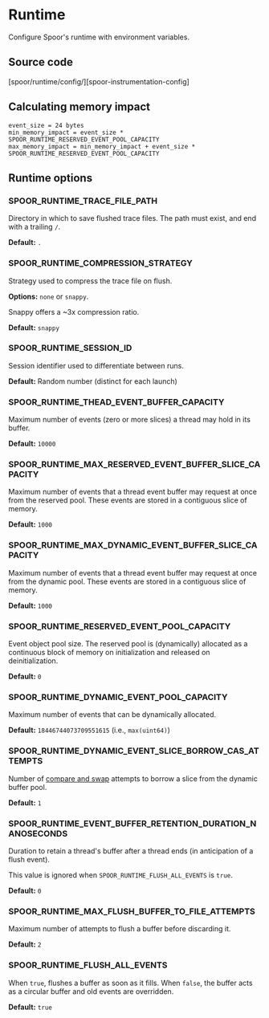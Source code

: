 # Runtime

Configure Spoor's runtime with environment variables.

## Source code

[spoor/runtime/config/][spoor-instrumentation-config]

## Calculating memory impact

```
event_size = 24 bytes
min_memory_impact = event_size * SPOOR_RUNTIME_RESERVED_EVENT_POOL_CAPACITY
max_memory_impact = min_memory_impact + event_size * SPOOR_RUNTIME_RESERVED_EVENT_POOL_CAPACITY
```

## Runtime options

### SPOOR_RUNTIME_TRACE_FILE_PATH

Directory in which to save flushed trace files. The path must exist, and end
with a trailing `/`.

**Default:** `.`

### SPOOR_RUNTIME_COMPRESSION_STRATEGY

Strategy used to compress the trace file on flush.

**Options:** `none` or `snappy`.

Snappy offers a ~3x compression ratio.

**Default:** `snappy`

### SPOOR_RUNTIME_SESSION_ID

Session identifier used to differentiate between runs.

**Default:** Random number (distinct for each launch)

### SPOOR_RUNTIME_THEAD_EVENT_BUFFER_CAPACITY

Maximum number of events (zero or more slices) a thread may hold in its buffer.

**Default:** `10000`

### SPOOR_RUNTIME_MAX_RESERVED_EVENT_BUFFER_SLICE_CAPACITY

Maximum number of events that a thread event buffer may request at once from
the reserved pool. These events are stored in a contiguous slice of memory.

**Default:** `1000`

### SPOOR_RUNTIME_MAX_DYNAMIC_EVENT_BUFFER_SLICE_CAPACITY

Maximum number of events that a thread event buffer may request at once from the
dynamic pool. These events are stored in a contiguous slice of memory.

**Default:** `1000`

### SPOOR_RUNTIME_RESERVED_EVENT_POOL_CAPACITY

Event object pool size. The reserved pool is (dynamically) allocated as a
continuous block of memory on initialization and released on deinitialization.

**Default:** `0`

### SPOOR_RUNTIME_DYNAMIC_EVENT_POOL_CAPACITY

Maximum number of events that can be dynamically allocated.

**Default:** `18446744073709551615` (i.e., `max(uint64)`)

### SPOOR_RUNTIME_DYNAMIC_EVENT_SLICE_BORROW_CAS_ATTEMPTS

Number of [compare and swap][compare_and_swap] attempts to borrow a slice from
the dynamic buffer pool.

**Default:** `1`

### SPOOR_RUNTIME_EVENT_BUFFER_RETENTION_DURATION_NANOSECONDS

Duration to retain a thread's buffer after a thread ends (in anticipation of a
flush event).

This value is ignored when `SPOOR_RUNTIME_FLUSH_ALL_EVENTS` is `true`.

**Default:** `0`

### SPOOR_RUNTIME_MAX_FLUSH_BUFFER_TO_FILE_ATTEMPTS

Maximum number of attempts to flush a buffer before discarding it.

**Default:** `2`

### SPOOR_RUNTIME_FLUSH_ALL_EVENTS

When `true`, flushes a buffer as soon as it fills. When `false`, the buffer acts
as a circular buffer and old events are overridden.

**Default:** `true`

[compare_and_swap]: https://en.wikipedia.org/wiki/Compare-and-swap
[config_h]: https://github.com/microsoft/spoor/blob/master/spoor/runtime/config/config.h
[spoor-runtime-config]: https://github.com/microsoft/spoor/tree/master/spoor/runtime/config
[trace_h]: https://github.com/microsoft/spoor/blob/master/spoor/runtime/trace/trace.h
